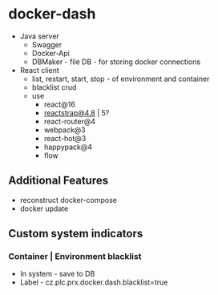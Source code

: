 # docker-dash

 - Java server
    - Swagger
    - Docker-Api
    - DBMaker - file DB - for storing docker connections  
 - React client
    - list, restart, start, stop - of environment and container
    - blacklist crud
    - use
        - react@16
        - reactstrap@4.8 | 5?
        - react-router@4
        - webpack@3
        - react-hot@3
        - happypack@4
        - flow

## Additional Features
 
 - reconstruct docker-compose
 - docker update
 
 
## Custom system indicators

### Container | Environment blacklist

 - In system - save to DB
 - Label - cz.plc.prx.docker.dash.blacklist=true

